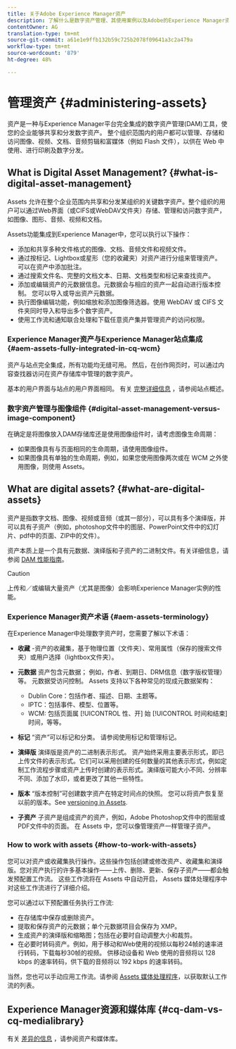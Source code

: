```yaml
---
title: 关于Adobe Experience Manager资产
description: 了解什么是数字资产管理、其使用案例以及Adobe的Experience Manager资产产品
contentOwner: AG
translation-type: tm+mt
source-git-commit: a61e1e9ffb132b59c725b2078f09641a3c2a479a
workflow-type: tm+mt
source-wordcount: '879'
ht-degree: 48%

---
```



# 管理资产 {#administering-assets}

资产是一种与Experience Manager平台完全集成的数字资产管理(DAM)工具，使您的企业能够共享和分发数字资产。 整个组织范围内的用户都可以管理、存储和访问图像、视频、文档、音频剪辑和富媒体（例如 Flash 文件），以供在 Web 中使用、进行印刷及数字分发。

## What is Digital Asset Management? {#what-is-digital-asset-management}

Assets 允许在整个企业范围内共享和分发某组织的关键数字资产。整个组织的用户可以通过Web界面（或CIFS或WebDAV文件夹）存储、管理和访问数字资产，如图像、图形、音频、视频和文档。

Assets功能集成到Experience Manager中，您可以执行以下操作：

* 添加和共享多种文件格式的图像、文档、音频文件和视频文件。
* 通过按标记、Lightbox或星形（您的收藏夹）对资产进行分组来管理资产。 可以在资产中添加批注。
* 通过搜索文件名、完整的文档文本、日期、文档类型和标记来查找资产。
* 添加或编辑资产的元数据信息。元数据会与相应的资产一起自动进行版本控制。 您可以导入或导出资产元数据。
* 执行图像编辑功能，例如缩放和添加图像筛选器。使用 WebDAV 或 CIFS 文件夹同时导入和导出多个数字资产。
* 使用工作流和通知联合处理和下载任意资产集并管理资产的访问权限。

### Experience Manager资产与Experience Manager站点集成 {#aem-assets-fully-integrated-in-cq-wcm}

资产与站点完全集成，所有功能均无缝可用。 然后，在创作网页时，可以通过内容查找器访问在资产存储库中管理的数字资产。

基本的用户界面与站点的用户界面相同。 有关 [完整详细信息](/help/sites-authoring/page-authoring.md) ，请参阅站点概述。

### 数字资产管理与图像组件 {#digital-asset-management-versus-image-component}

在确定是将图像放入DAM存储库还是使用图像组件时，请考虑图像生命周期：

* 如果图像具有与页面相同的生命周期，请使用图像组件。
* 如果图像具有单独的生命周期，例如，如果您使用图像两次或在 WCM 之外使用图像，则使用 Assets。

## What are digital assets? {#what-are-digital-assets}

资产是指数字文档、图像、视频或音频（或其一部分），可以具有多个演绎版，并可以具有子资产（例如，photoshop文件中的图层、PowerPoint文件中的幻灯片、pdf中的页面、ZIP中的文件）。

资产本质上是一个具有元数据、演绎版和子资产的二进制文件。有关详细信息，请参阅 [DAM 性能指南](/help/sites-deploying/assets-performance-sizing.md)。

>[!CAUTION]
>
>上传和／或编辑大量资产（尤其是图像）会影响Experience Manager实例的性能。

### Experience Manager资产术语 {#aem-assets-terminology}

在Experience Manager中处理数字资产时，您需要了解以下术语：

* **收藏** -资产的收藏集，基于物理位置（文件夹）、常用属性（保存的搜索文件夹）或用户选择（lightbox文件夹）。

* **元数据** 资产包含元数据； 例如，作者、到期日、DRM信息（数字版权管理）等。 元数据受访问控制。 Assets 支持以下各种常见的现成元数据架构：

   * Dublin Core：包括作者、描述、日期、主题等。
   * IPTC：包括事件、模型、位置等。
   * WCM: 包括页面属 [!UICONTROL 性、开] 始 [!UICONTROL 时间和结束]时间，等等。

* **标记** “资产”可以标记和分类。 请参阅使用标记和管理标记。

* **演绎版** 演绎版是资产的二进制表示形式。 资产始终采用主要表示形式，即已上传文件的表示形式。它们可以采用创建的任何数量的其他表示形式，例如定制工作流程步骤或资产上传时创建的表示形式。演绎版可能大小不同、分辨率不同、添加了水印，或者更改了其他一些特性。

* **版本** “版本控制”可创建数字资产在特定时间点的快照。 您可以将资产恢复至以前的版本。See [versioning in Assets](managing-assets-touch-ui.md#asset-versioning).

* **子资产** 子资产是组成资产的资产，例如，Adobe Photoshop文件中的图层或PDF文件中的页面。 在 Assets 中，您可以像管理资产一样管理子资产。

### How to work with assets {#how-to-work-with-assets}

您可以对资产或收藏集执行操作。这些操作包括创建或修改资产、收藏集和演绎版。您对资产执行的许多基本操作——上传、删除、更新、保存子资产——都会触发预配置工作流。 这些工作流将在 Assets 中自动开启， Assets 媒体处理程序中对这些工作流进行了详细介绍。

您可以通过以下预配置任务执行工作流:

* 在存储库中保存或删除资产。
* 提取和保存资产的元数据；单个元数据项目会保存为 XMP。
* 生成资产的演绎版和缩略图；包括在必要时自动调整大小和裁剪。
* 在必要时转码资产。例如，用于移动和Web使用的视频以每秒24帧的速率进行转码，下载每秒30帧的视频。 供移动设备和 Web 使用的音频将以 128 kbps 的速率转码，供下载的音频将以 192 kbps 的速率转码。

当然，您也可以手动应用工作流。请参阅 [ Assets 媒体处理程序](/help/assets/media-handlers.md)，以获取默认工作流的列表。

## Experience Manager资源和媒体库 {#cq-dam-vs-cq-medialibrary}

有关 [差异的信息](/help/assets/medialibrary.md) ，请参阅资产和媒体库。
